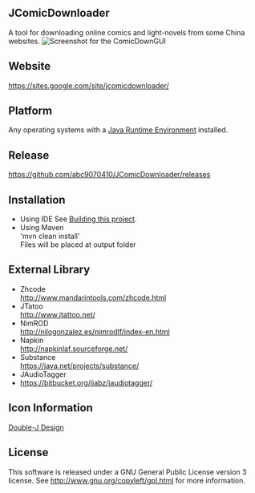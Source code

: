 ## JComicDownloader
A tool for downloading online comics and light-novels from some China websites.
![Screenshot for the ComicDownGUI](../gh-pages/images/screenshot2.png)

## Website
https://sites.google.com/site/jcomicdownloader/

## Platform
Any operating systems with a [Java Runtime Environment](https://java.com/zh_TW/download/) installed.

## Release
https://github.com/abc9070410/JComicDownloader/releases

## Installation
* Using IDE See [Building this project](../../wiki/Building-this-project).
* Using Maven
<br>'mvn clean install'<br>Files will be placed at output folder

## External Library
* Zhcode <br/>
http://www.mandarintools.com/zhcode.html
* JTatoo <br/>
http://www.jtattoo.net/
* NimROD <br/>
http://nilogonzalez.es/nimrodlf/index-en.html
* Napkin <br/>
http://napkinlaf.sourceforge.net/
* Substance <br/>
https://java.net/projects/substance/
* JAudioTagger
* https://bitbucket.org/ijabz/jaudiotagger/

## Icon Information
[Double-J Design](http://www.doublejdesign.co.uk/)

## License
This software is released under a GNU General Public License version 3 license. See http://www.gnu.org/copyleft/gpl.html for more information.
